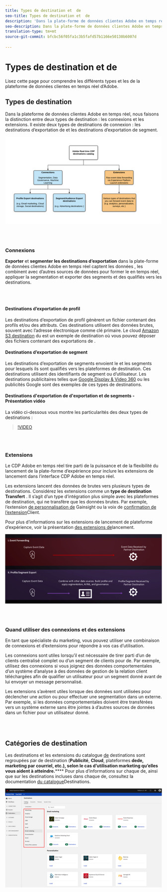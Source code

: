 ```yaml
---
title: Types de destination et  de
seo-title: Types de destination et  de
description: 'Dans la plate-forme de données clientes Adobe en temps réel, les destinations d’exportation de /segments capturent des données de, les combinent à d’autres sources de données, appliquent la segmentation et exportent des segments et des qualifiés vers des destinations. Les extensions lancent des données de  brutes vers plusieurs types de destinations. '
seo-description: Dans la plate-forme de données clientes Adobe en temps réel, les destinations d’exportation de /segments capturent des données de, les combinent à d’autres sources de données, appliquent la segmentation et exportent des segments et des qualifiés vers des destinations. Les extensions lancent des données de  brutes vers plusieurs types de destinations.
translation-type: tm+mt
source-git-commit: bfcbc56f05fa1c3b5fafd57b1166e50130b6007d

---
```



# Types de destination et  de

Lisez cette page pour comprendre les différents types et les  de la plateforme de données clientes en temps réel d’Adobe.

## Types de destination

Dans la plateforme de données clientes Adobe en temps réel, nous faisons la distinction entre deux types de destination : les connexions et les extensions. Il existe deux types de destinations de connexion : les destinations d’exportation de  et les destinations d’exportation de segment.

![Types de destinations](/help/rtcdp/destinations/assets/types-of-destinations.png)

<br> 

### Connexions

**Exporter** et **segmenter les destinations d’exportation** dans la plate-forme de données clientes Adobe en temps réel captent les données , les combinent avec d’autres sources de données pour former le en temps [](https://docs.adobe.com/content/help/en/experience-platform/profile/home.html)réel, appliquer la segmentation et exporter des segments et des qualifiés vers les destinations.

<br> 

#### Destinations d’exportation de profil

Les destinations d’exportation de profil génèrent un fichier contenant des profils et/ou des attributs. Ces destinations utilisent des données brutes, souvent avec l’adresse électronique comme clé primaire. Le cloud [Amazon S3  destination](/help/rtcdp/destinations/amazon-s3-destination.md) du est un exemple de destination où vous pouvez déposer des fichiers contenant des exportations de .

#### Destinations d’exportation de segment

Les destinations d’exportation de segments envoient le  et les segments pour lesquels ils sont qualifiés vers les plateformes de destination. Ces destinations utilisent des identifiants de segment ou d’utilisateur. Les destinations publicitaires telles que [Google Display &amp; Video 360](/help/rtcdp/destinations/google-dv360-destination.md) ou les publicités [](/help/rtcdp/destinations/google-ads-destination.md) Google sont des exemples de ces types de destinations.

#### Destinations d&#39;exportation de  d&#39;exportation et de segments - Présentation vidéo

La vidéo ci-dessous vous montre les particularités des deux types de destinations :

>[!VIDEO](https://video.tv.adobe.com/v/29707?quality=12)

<br> 

### Extensions

Le CDP Adobe en temps réel tire parti de la puissance et de la flexibilité du lancement de la plate-forme d’expérience pour inclure les extensions de lancement dans l’interface CDP Adobe en temps réel.

Les extensions lancent des données de  brutes vers plusieurs types de destinations. Considérez les extensions comme un **type de destination Transfert** . Il s’agit d’un type d’intégration plus simple avec les plateformes de destination, qui ne transfère que les données  brutes. Par exemple, l’extension [de personnalisation de](/help/rtcdp/destinations/gainsight-extension.md) Gainsight ou la voix de [confirmation de l’extension](/help/rtcdp/destinations/confirmit-digital-feedback-extension.md)Client.

Pour plus d’informations sur les extensions de lancement de plateforme d’expérience, voir la présentation [des extensions de](/help/rtcdp/destinations/experience-platform-launch-extensions.md)lancement.


![Expérience Platform Launch Extensions par rapport à d’autres destinations](/help/rtcdp/destinations/assets/launch-and-other-destinations.png)

<br> 

### Quand utiliser des connexions et des extensions

En tant que spécialiste du marketing, vous pouvez utiliser une combinaison de connexions et d’extensions pour répondre à vos cas d’utilisation.

Les connexions sont utiles lorsqu’il est nécessaire de tirer parti d’un de clients centralisé complet ou d’un segment de clients pour    de. Par exemple, utilisez des connexions si vous joignez des données comportementales d’un système d’analyse à des données de gestion de la relation client téléchargées afin de qualifier un utilisateur pour un segment donné avant de lui envoyer un message personnalisé.

Les extensions s’avèrent utiles lorsque des données  sont utilisées pour déclencher une action ou pour effectuer une segmentation dans un  externe. Par exemple, si les données comportementales doivent être transférées vers un système externe sans être jointes à d’autres sources de données dans un fichier pour un utilisateur donné.

<br> 

## Catégories de destination

Les destinations et les extensions du catalogue [de](https://platform.adobe.com/destination/catalog) destinations sont regroupées par  de destination (**Publicité**, **Cloud**, plateformes **dede, marketing par courriel, etc.), selon le cas d’utilisation marketing qu’elles vous aident à atteindre.****** Pour plus d’informations sur chaque  de, ainsi que sur les destinations incluses dans chaque  de, consultez la documentation [du catalogue](/help/rtcdp/destinations/destinations-catalog.md)Destinations.

![Catégories de destination](/help/rtcdp/destinations/assets/destination-categories.png)

